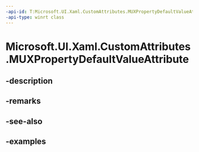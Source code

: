 ```yaml
---
-api-id: T:Microsoft.UI.Xaml.CustomAttributes.MUXPropertyDefaultValueAttribute
-api-type: winrt class
---
```


<!-- Class syntax.
public class MUXPropertyDefaultValueAttribute : Attribute, Attribute
-->

# Microsoft.UI.Xaml.CustomAttributes.MUXPropertyDefaultValueAttribute

## -description

## -remarks

## -see-also

## -examples

